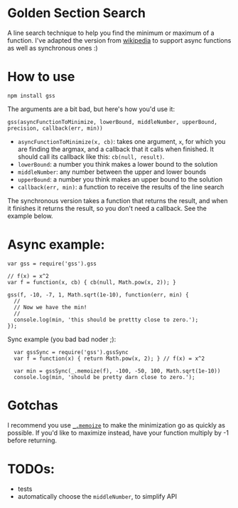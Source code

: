 Golden Section Search
===

A line search technique to help you find the minimum or maximum of a function. I've adapted the version from [wikipedia](en.wikipedia.org/wiki/Golden_section_search) to support async functions as well as synchronous ones :)

How to use
===

    npm install gss

The arguments are a bit bad, but here's how you'd use it:

    gss(asyncFunctionToMinimize, lowerBound, middleNumber, upperBound, precision, callback(err, min))
  
- `asyncFunctionToMinimize(x, cb)`: takes one argument, `x`, for which you are finding the argmax, and a callback that it calls when finished. It should call its callback like this: `cb(null, result)`.
- `lowerBound`: a number you think makes a lower bound to the solution
- `middleNumber`: any number between the upper and lower bounds
- `upperBound`: a number you think makes an upper bound to the solution
- `callback(err, min)`: a function to receive the results of the line search

The synchronous version takes a function that returns the result, and when it finishes it returns the result, so you don't need a callback. See the example below.

Async example:
===

    var gss = require('gss').gss

    // f(x) = x^2
    var f = function(x, cb) { cb(null, Math.pow(x, 2)); } 

    gss(f, -10, -7, 1, Math.sqrt(1e-10), function(err, min) {
      //
      // Now we have the min!
      //
      console.log(min, 'this should be prettty close to zero.');
    });
    
Sync example (you bad bad noder ;):

      var gssSync = require('gss').gssSync
      var f = function(x) { return Math.pow(x, 2); } // f(x) = x^2

      var min = gssSync(_.memoize(f), -100, -50, 100, Math.sqrt(1e-10))
      console.log(min, 'should be pretty darn close to zero.');

Gotchas
===
I recommend you use [`_.memoize`](http://documentcloud.github.com/underscore/#memoize) to make the minimization go as quickly as possible. If you'd like to maximize instead, have your function multiply by -1 before returning.

TODOs:
===
- tests
- automatically choose the `middleNumber`, to simplify API
